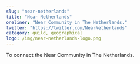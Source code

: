 ```yaml
---
slug: "near-netherlands"
title: "Near Netherlands"
oneliner: "Near Community in The Netherlands."
twitter: "https://twitter.com/NearNetherlands"
category: guild, geographical
logo: /img/near-netherlands-logo.png
---
```


To connect the Near Community in The Netherlands.
